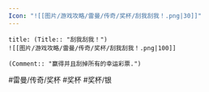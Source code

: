 ```yaml
---
Icon: "![[图片/游戏攻略/雷曼/传奇/奖杯/刮我刮我！.png|30]]"
---
```

```ad-common-silver-trophy
title: (Title:: "刮我刮我！")
![[图片/游戏攻略/雷曼/传奇/奖杯/刮我刮我！.png|100]]

(Comment:: "赢得并且刮掉所有的幸运彩票.")
```

#雷曼/传奇/奖杯 #奖杯 #奖杯/银
